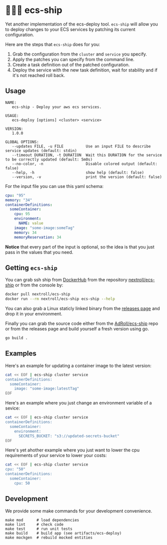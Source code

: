 # :ship::it: ecs-ship

Yet another implementation of the ecs-deploy tool. `ecs-ship` will allow you to
deploy changes to your ECS services by patching its current configuration.

Here are the steps that `ecs-ship` does for you:

1. Grab the configuration from the `cluster` and `service` you specify.
2. Apply the patches you can specify from the command line.
3. Create a task definition out of the patched configuration.
4. Deploy the service with the new task definition, wait for stability and if
   it's not reached roll back.

## Usage

```
NAME:
   ecs-ship - Deploy your aws ecs services.

USAGE:
   ecs-deploy [options] <cluster> <service>

VERSION:
   1.0.0

GLOBAL OPTIONS:
   --updates FILE, -u FILE          Use an input FILE to describe service updates (default: stdin)
   --timeout DURATION, -t DURATION  Wait this DURATION for the service to be correctly updated (default: 5m0s)
   --no-color, -n                   Disable colored output (default: false)
   --help, -h                       show help (default: false)
   --version, -v                    print the version (default: false)
```

For the input file you can use this yaml schema:

```yml
cpu: "95"
memory: "34"
containerDefinitions:
  someContainer:
    cpu: 95
    environment:
      NAME: value
    image: "some-image:someTag"
    memory: 34
    memoryReservation: 34
```

**Notice** that every part of the input is optional, so the idea is that you
just pass in the values that you need.

## Getting `ecs-ship`

You can grab ssh ship from [DockerHub][docker-hub] from the repository
[nextroll/ecs-ship][docker-repo] or from the console by:

```bash
docker pull nextroll/ecs-ship
docker run --rm nextroll/ecs-ship ecs-ship --help
```

You can also grab a Linux staticly linked binary from the [releases
page][releases] and drop it in your environment.

Finally you can grab the source code either from the [AdRoll/ecs-ship][repo]
repo or from the releases page and build yourself a fresh version using go.

```bash
go build .
```

## Examples

Here's an example for updating a container image to the latest version:

```bash
cat << EOF | ecs-ship cluster service
containerDefinitions:
  someContainer:
    image: "some-image:latestTag"
EOF
```

Here's an example where you just change an environment variable of a sevice:

```bash
cat << EOF | ecs-ship cluster service
containerDefinitions:
  someContainer:
    environment:
      SECRETS_BUCKET: "s3://updated-secrets-bucket"
EOF
```

Here's yet ahother example where you just want to lower the cpu requirements of
your service to lower your costs:

```bash
cat << EOF | ecs-ship cluster service
cpu: "50"
containerDefinitions:
  someContainer:
    cpu: 50
```

## Development

We provide some make commands for your development convenience.

```shell
make mod      # load dependencies
make lint     # check code
make test     # run unit tests
make build    # build app (see artifacts/ecs-deploy)
make mockgen  # rebuild mocked entities
```

[docker-hub]: https://hub.docker.com/r/nextroll/ecs-ship
[docker-repo]: https://hub.docker.com/r/nextroll/ecs-ship
[releases]: https://github.com/AdRoll/ecs-ship/releases
[repo]: https://github.com/AdRoll/ecs-ship
